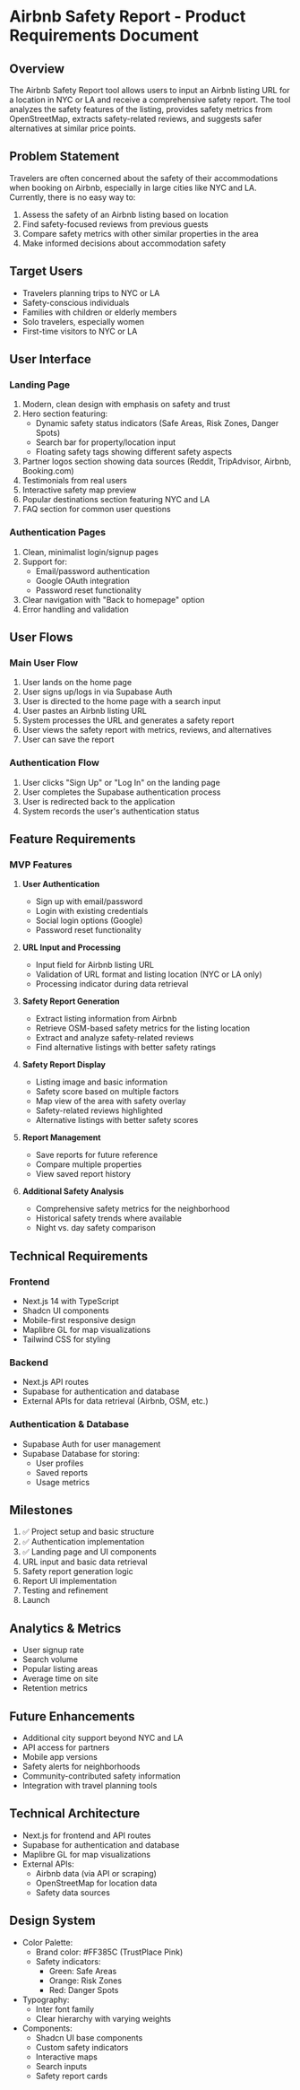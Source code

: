 # Airbnb Safety Report - Product Requirements Document

## Overview
The Airbnb Safety Report tool allows users to input an Airbnb listing URL for a location in NYC or LA and receive a comprehensive safety report. The tool analyzes the safety features of the listing, provides safety metrics from OpenStreetMap, extracts safety-related reviews, and suggests safer alternatives at similar price points.

## Problem Statement
Travelers are often concerned about the safety of their accommodations when booking on Airbnb, especially in large cities like NYC and LA. Currently, there is no easy way to:
1. Assess the safety of an Airbnb listing based on location
2. Find safety-focused reviews from previous guests
3. Compare safety metrics with other similar properties in the area
4. Make informed decisions about accommodation safety

## Target Users
- Travelers planning trips to NYC or LA
- Safety-conscious individuals
- Families with children or elderly members
- Solo travelers, especially women
- First-time visitors to NYC or LA

## User Interface

### Landing Page
1. Modern, clean design with emphasis on safety and trust
2. Hero section featuring:
   - Dynamic safety status indicators (Safe Areas, Risk Zones, Danger Spots)
   - Search bar for property/location input
   - Floating safety tags showing different safety aspects
3. Partner logos section showing data sources (Reddit, TripAdvisor, Airbnb, Booking.com)
4. Testimonials from real users
5. Interactive safety map preview
6. Popular destinations section featuring NYC and LA
7. FAQ section for common user questions

### Authentication Pages
1. Clean, minimalist login/signup pages
2. Support for:
   - Email/password authentication
   - Google OAuth integration
   - Password reset functionality
3. Clear navigation with "Back to homepage" option
4. Error handling and validation

## User Flows

### Main User Flow
1. User lands on the home page
2. User signs up/logs in via Supabase Auth
3. User is directed to the home page with a search input
4. User pastes an Airbnb listing URL
5. System processes the URL and generates a safety report
6. User views the safety report with metrics, reviews, and alternatives
7. User can save the report

### Authentication Flow
1. User clicks "Sign Up" or "Log In" on the landing page
2. User completes the Supabase authentication process
3. User is redirected back to the application
4. System records the user's authentication status

## Feature Requirements

### MVP Features
1. **User Authentication**
   - Sign up with email/password
   - Login with existing credentials
   - Social login options (Google)
   - Password reset functionality

2. **URL Input and Processing**
   - Input field for Airbnb listing URL
   - Validation of URL format and listing location (NYC or LA only)
   - Processing indicator during data retrieval

3. **Safety Report Generation**
   - Extract listing information from Airbnb
   - Retrieve OSM-based safety metrics for the listing location
   - Extract and analyze safety-related reviews
   - Find alternative listings with better safety ratings

4. **Safety Report Display**
   - Listing image and basic information
   - Safety score based on multiple factors
   - Map view of the area with safety overlay
   - Safety-related reviews highlighted
   - Alternative listings with better safety scores

5. **Report Management**
   - Save reports for future reference
   - Compare multiple properties
   - View saved report history

6. **Additional Safety Analysis**
   - Comprehensive safety metrics for the neighborhood
   - Historical safety trends where available
   - Night vs. day safety comparison

## Technical Requirements

### Frontend
- Next.js 14 with TypeScript
- Shadcn UI components
- Mobile-first responsive design
- Maplibre GL for map visualizations
- Tailwind CSS for styling

### Backend
- Next.js API routes
- Supabase for authentication and database
- External APIs for data retrieval (Airbnb, OSM, etc.)

### Authentication & Database
- Supabase Auth for user management
- Supabase Database for storing:
  - User profiles
  - Saved reports
  - Usage metrics

## Milestones
1. ✅ Project setup and basic structure
2. ✅ Authentication implementation
3. ✅ Landing page and UI components
4. URL input and basic data retrieval
5. Safety report generation logic
6. Report UI implementation
7. Testing and refinement
8. Launch

## Analytics & Metrics
- User signup rate
- Search volume
- Popular listing areas
- Average time on site
- Retention metrics

## Future Enhancements
- Additional city support beyond NYC and LA
- API access for partners
- Mobile app versions
- Safety alerts for neighborhoods
- Community-contributed safety information
- Integration with travel planning tools

## Technical Architecture
- Next.js for frontend and API routes
- Supabase for authentication and database
- Maplibre GL for map visualizations
- External APIs:
  - Airbnb data (via API or scraping)
  - OpenStreetMap for location data
  - Safety data sources

## Design System
- Color Palette:
  - Brand color: #FF385C (TrustPlace Pink)
  - Safety indicators:
    - Green: Safe Areas
    - Orange: Risk Zones
    - Red: Danger Spots
- Typography:
  - Inter font family
  - Clear hierarchy with varying weights
- Components:
  - Shadcn UI base components
  - Custom safety indicators
  - Interactive maps
  - Search inputs
  - Safety report cards 